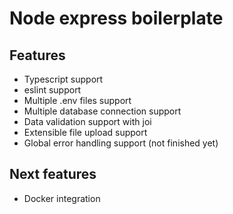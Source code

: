 # Node express boilerplate
## Features
- Typescript support
- eslint support
- Multiple .env files support
- Multiple database connection support
- Data validation support with joi
- Extensible file upload support
- Global error handling support (not finished yet)

## Next features
- Docker integration